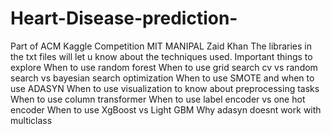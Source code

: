 # Heart-Disease-prediction-
Part of ACM Kaggle Competition MIT MANIPAL Zaid Khan
  The libraries in the txt files will let u know about the techniques used.
Important things to explore
When to use random forest
When to use grid search cv vs random search vs bayesian search optimization
When to use SMOTE and when to use ADASYN
When to use visualization to know about preprocessing tasks
When to use column transformer
When to use label encoder vs one hot encoder
When to use XgBoost vs Light GBM
Why adasyn doesnt work with multiclass

